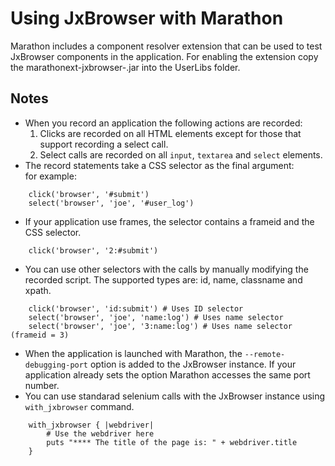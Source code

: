 # Using JxBrowser with Marathon

Marathon includes a component resolver extension that can be
used to test JxBrowser components in the application. For
enabling the extension copy the
marathonext-jxbrowser-<version>.jar into the UserLibs folder.

## Notes

* When you record an application the following actions are
recorded:    
    1. Clicks are recorded on all HTML elements except for those that support recording a select call.
    2. Select calls are recorded on all `input`, `textarea` and `select` elements.
* The record statements take a CSS selector as the final argument:    
for example:
```
    click('browser', '#submit')
    select('browser', 'joe', '#user_log')
```
* If your application use frames, the selector contains a frameid and the CSS selector.
```
    click('browser', '2:#submit')
```
* You can use other selectors with the calls by manually modifying the recorded script. The supported types are: id, name, classname and xpath.
```
    click('browser', 'id:submit') # Uses ID selector
    select('browser', 'joe', 'name:log') # Uses name selector
    select('browser', 'joe', '3:name:log') # Uses name selector (frameid = 3)
```
* When the application is launched with Marathon, the `--remote-debugging-port` option is added to the JxBrowser instance. If your application already sets the option Marathon accesses the same port number.
* You can use standarad selenium calls with the JxBrowser instance using `with_jxbrowser` command.
```
    with_jxbrowser { |webdriver|
        # Use the webdriver here
        puts "**** The title of the page is: " + webdriver.title
    }
````
